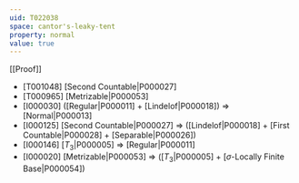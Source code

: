 ```yaml
---
uid: T022038
space: cantor's-leaky-tent
property: normal
value: true
---
```

[[Proof]]

* [T001048] [Second Countable|P000027]
* [T000965] [Metrizable|P000053]
* [I000030] ([Regular|P000011] + [Lindelof|P000018]) => [Normal|P000013]
* [I000125] [Second Countable|P000027] => ([Lindelof|P000018] + [First Countable|P000028] + [Separable|P000026])
* [I000146] [$T_3$|P000005] => [Regular|P000011]
* [I000020] [Metrizable|P000053] => ([$T_3$|P000005] + [$\sigma$-Locally Finite Base|P000054])

